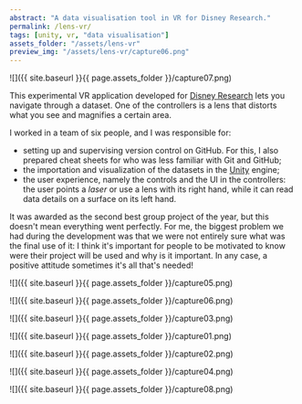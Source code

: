 ```yaml
---
abstract: "A data visualisation tool in VR for Disney Research."
permalink: /lens-vr/
tags: [unity, vr, "data visualisation"]
assets_folder: "/assets/lens-vr"
preview_img: "/assets/lens-vr/capture06.png"
---
```


![]({{ site.baseurl }}{{ page.assets_folder }}/capture07.png)

This experimental VR application developed for [Disney Research](https://www.disneyresearch.com/) lets you navigate through a dataset. One of the controllers is a lens that distorts what you see and magnifies a certain area.

I worked in a team of six people, and I was responsible for:
* setting up and supervising version control on GitHub. For this, I also prepared cheat sheets for who was less familiar with Git and GitHub;
* the importation and visualization of the datasets in the [Unity](https://unity3d.com/) engine;
* the user experience, namely the controls and the UI in the controllers: the user points a *laser* or use a lens with its right hand, while it can read data details on a surface on its left hand.

It was awarded as the second best group project of the year, but this doesn't mean everything went perfectly. For me, the biggest problem we had during the development was that we were not entirely sure what was the final use of it: I think it's important for people to be motivated to know were their project will be used and why is it important. In any case, a positive attitude sometimes it's all that's needed!

![]({{ site.baseurl }}{{ page.assets_folder }}/capture05.png)

![]({{ site.baseurl }}{{ page.assets_folder }}/capture06.png)

![]({{ site.baseurl }}{{ page.assets_folder }}/capture03.png)

![]({{ site.baseurl }}{{ page.assets_folder }}/capture01.png)

![]({{ site.baseurl }}{{ page.assets_folder }}/capture02.png)

![]({{ site.baseurl }}{{ page.assets_folder }}/capture04.png)

![]({{ site.baseurl }}{{ page.assets_folder }}/capture08.png)
